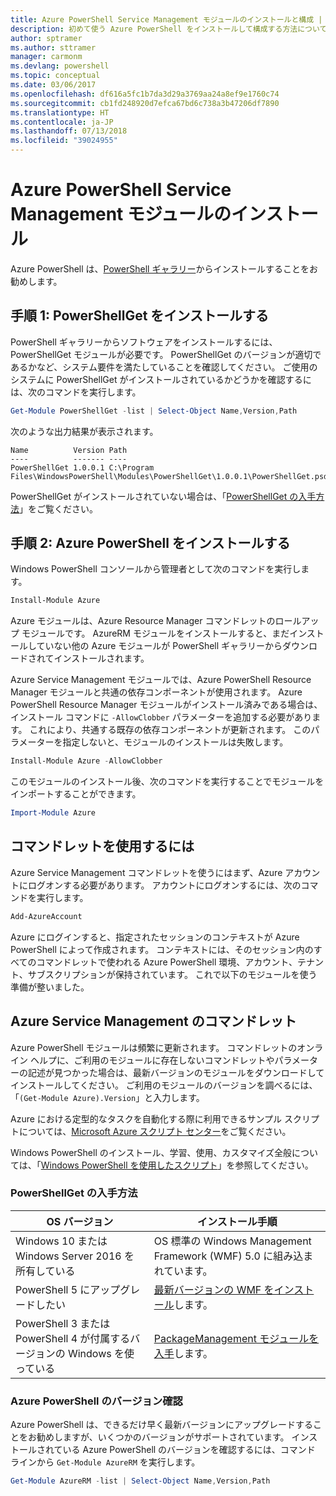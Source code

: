 ```yaml
---
title: Azure PowerShell Service Management モジュールのインストールと構成 | Microsoft Docs
description: 初めて使う Azure PowerShell をインストールして構成する方法について説明します。
author: sptramer
ms.author: sttramer
manager: carmonm
ms.devlang: powershell
ms.topic: conceptual
ms.date: 03/06/2017
ms.openlocfilehash: df616a5fc1b7da3d29a3769aa24a8ef9e1760c74
ms.sourcegitcommit: cb1fd248920d7efca67bd6c738a3b47206df7890
ms.translationtype: HT
ms.contentlocale: ja-JP
ms.lasthandoff: 07/13/2018
ms.locfileid: "39024955"
---
```

# <a name="installing-the-azure-powershell-service-management-module"></a>Azure PowerShell Service Management モジュールのインストール

Azure PowerShell は、[PowerShell ギャラリー](https://www.powershellgallery.com/)からインストールすることをお勧めします。

## <a name="step-1-install-powershellget"></a>手順 1: PowerShellGet をインストールする

PowerShell ギャラリーからソフトウェアをインストールするには、PowerShellGet モジュールが必要です。 PowerShellGet のバージョンが適切であるかなど、システム要件を満たしていることを確認してください。 ご使用のシステムに PowerShellGet がインストールされているかどうかを確認するには、次のコマンドを実行します。

```powershell
Get-Module PowerShellGet -list | Select-Object Name,Version,Path
```

次のような出力結果が表示されます。

```output
Name          Version Path
----          ------- ----
PowerShellGet 1.0.0.1 C:\Program Files\WindowsPowerShell\Modules\PowerShellGet\1.0.0.1\PowerShellGet.psd1
```

PowerShellGet がインストールされていない場合は、「[PowerShellGet の入手方法](#how-to-get-powershellget)」をご覧ください。

## <a name="step-2-install-azure-powershell"></a>手順 2: Azure PowerShell をインストールする

Windows PowerShell コンソールから管理者として次のコマンドを実行します。

```powershell
Install-Module Azure
```

Azure モジュールは、Azure Resource Manager コマンドレットのロールアップ モジュールです。 AzureRM モジュールをインストールすると、まだインストールしていない他の Azure モジュールが PowerShell ギャラリーからダウンロードされてインストールされます。

Azure Service Management モジュールでは、Azure PowerShell Resource Manager モジュールと共通の依存コンポーネントが使用されます。 Azure PowerShell Resource Manager モジュールがインストール済みである場合は、インストール コマンドに `-AllowClobber` パラメーターを追加する必要があります。 これにより、共通する既存の依存コンポーネントが更新されます。 このパラメーターを指定しないと、モジュールのインストールは失敗します。

```powershell
Install-Module Azure -AllowClobber
```

このモジュールのインストール後、次のコマンドを実行することでモジュールをインポートすることができます。

```powershell
Import-Module Azure
```

## <a name="to-use-the-cmdlets"></a>コマンドレットを使用するには

Azure Service Management コマンドレットを使うにはまず、Azure アカウントにログオンする必要があります。 アカウントにログオンするには、次のコマンドを実行します。

```powershell
Add-AzureAccount
```

Azure にログインすると、指定されたセッションのコンテキストが Azure PowerShell によって作成されます。 コンテキストには、そのセッション内のすべてのコマンドレットで使われる Azure PowerShell 環境、アカウント、テナント、サブスクリプションが保持されています。 これで以下のモジュールを使う準備が整いました。

## <a name="azure-service-management-cmdlets"></a>Azure Service Management のコマンドレット

Azure PowerShell モジュールは頻繁に更新されます。 コマンドレットのオンライン ヘルプに、ご利用のモジュールに存在しないコマンドレットやパラメーターの記述が見つかった場合は、最新バージョンのモジュールをダウンロードしてインストールしてください。 ご利用のモジュールのバージョンを調べるには、「`(Get-Module Azure).Version`」と入力します。

Azure における定型的なタスクを自動化する際に利用できるサンプル スクリプトについては、[Microsoft Azure スクリプト センター](http://www.windowsazure.com/documentation/scripts/)をご覧ください。

Windows PowerShell のインストール、学習、使用、カスタマイズ全般については、「[Windows PowerShell を使用したスクリプト](http://go.microsoft.com/fwlink/p/?linkid=320210)」を参照してください。

### <a name="how-to-get-powershellget"></a>PowerShellGet の入手方法

|OS バージョン|インストール手順|
|---|---|
|Windows 10 または Windows Server 2016 を所有している|OS 標準の Windows Management Framework (WMF) 5.0 に組み込まれています。|
|PowerShell 5 にアップグレードしたい|[最新バージョンの WMF をインストール](https://www.microsoft.com/en-us/download/details.aspx?id=54616)します。|
|PowerShell 3 または PowerShell 4 が付属するバージョンの Windows を使っている|[PackageManagement モジュールを入手](http://go.microsoft.com/fwlink/?LinkID=746217)します。|

### <a name="div-idhelpmechoosechecking-the-version-of-azure-powershell"></a><div id="helpmechoose">Azure PowerShell のバージョン確認

Azure PowerShell は、できるだけ早く最新バージョンにアップグレードすることをお勧めしますが、いくつかのバージョンがサポートされています。 インストールされている Azure PowerShell のバージョンを確認するには、コマンド ラインから `Get-Module AzureRM` を実行します。

```powershell
Get-Module AzureRM -list | Select-Object Name,Version,Path
```

